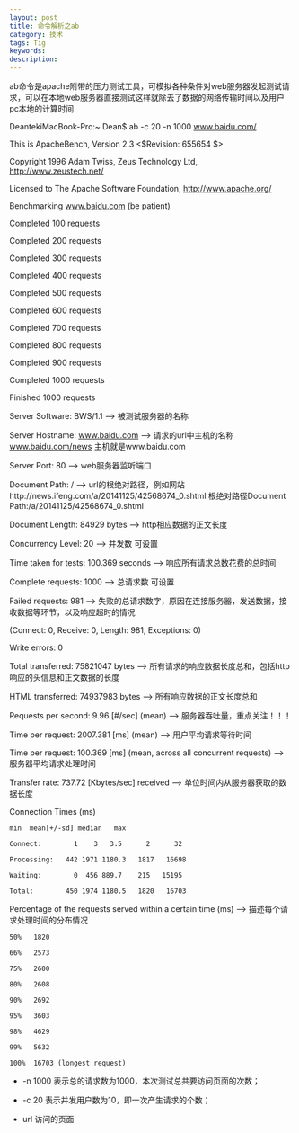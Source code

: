 ```yaml
---
layout: post
title: 命令解析之ab
category: 技术
tags: Tig
keywords:
description:
---
```


ab命令是apache附带的压力测试工具，可模拟各种条件对web服务器发起测试请求，可以在本地web服务器直接测试这样就除去了数据的网络传输时间以及用户pc本地的计算时间


DeantekiMacBook-Pro:~ Dean$ ab -c 20 -n 1000 www.baidu.com/

This is ApacheBench, Version 2.3 <$Revision: 655654 $>

Copyright 1996 Adam Twiss, Zeus Technology Ltd, http://www.zeustech.net/

Licensed to The Apache Software Foundation, http://www.apache.org/

Benchmarking www.baidu.com (be patient)

Completed 100 requests

Completed 200 requests

Completed 300 requests

Completed 400 requests

Completed 500 requests

Completed 600 requests

Completed 700 requests

Completed 800 requests

Completed 900 requests

Completed 1000 requests

Finished 1000 requests


Server Software:        BWS/1.1          --> 被测试服务器的名称

Server Hostname:        www.baidu.com    --> 请求的url中主机的名称 www.baidu.com/news 主机就是www.baidu.com

Server Port:            80               --> web服务器监听端口


Document Path:          /                --> url的根绝对路径，例如网站http://news.ifeng.com/a/20141125/42568674_0.shtml 根绝对路径Document Path:/a/20141125/42568674_0.shtml

Document Length:        84929 bytes      --> http相应数据的正文长度

Concurrency Level:      20               --> 并发数 可设置

Time taken for tests:   100.369 seconds  --> 响应所有请求总数花费的总时间

Complete requests:      1000             --> 总请求数 可设置 

Failed requests:        981              --> 失败的总请求数字，原因在连接服务器，发送数据，接收数据等环节，以及响应超时的情况

   (Connect: 0, Receive: 0, Length: 981, Exceptions: 0)

   Write errors:           0

   Total transferred:      75821047 bytes       --> 所有请求的响应数据长度总和，包括http响应的头信息和正文数据的长度

   HTML transferred:       74937983 bytes       --> 所有响应数据的正文长度总和

   Requests per second:    9.96 [#/sec] (mean)  --> 服务器吞吐量，重点关注！！！

   Time per request:       2007.381 [ms] (mean) --> 用户平均请求等待时间

   Time per request:       100.369 [ms] (mean, across all concurrent requests) --> 服务器平均请求处理时间

   Transfer rate:          737.72 [Kbytes/sec] received --> 单位时间内从服务器获取的数据长度



Connection Times (ms)

	min  mean[+/-sd] median   max

	Connect:        1    3   3.5      2      32

	Processing:   442 1971 1180.3   1817   16698

	Waiting:        0  456 889.7    215   15195

	Total:        450 1974 1180.5   1820   16703



Percentage of the requests served within a certain time (ms) --> 描述每个请求处理时间的分布情况

	50%   1820

	66%   2573

	75%   2600

	80%   2608

	90%   2692

	95%   3603

	98%   4629

	99%   5632

	100%  16703 (longest request)



* -n 1000 表示总的请求数为1000，本次测试总共要访问页面的次数；

* -c 20 表示并发用户数为10，即一次产生请求的个数；

* url 访问的页面



